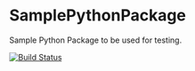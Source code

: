 # SamplePythonPackage
Sample Python Package to be used for testing.


[![Build Status](https://travis-ci.org/henryborchers/SamplePythonPackage.svg?branch=master)](https://travis-ci.org/henryborchers/SamplePythonPackage)
